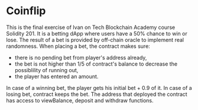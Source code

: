 # Coinflip

This is the final exercise of Ivan on Tech Blockchain Academy course Solidity 201. 
It is a betting dApp where users have a 50% chance to win or lose. The result of a bet is provided by off-chain oracle to implement real randomness. 
When placing a bet, the contract makes sure:
- there is no pending bet from player's address already,
- the bet is not higher than 1/5 of contract's balance to decrease the possiblility of running out,
- the player has entered an amount.

In case of a winning bet, the player gets his initial bet + 0.9 of it. In case of a losing bet, contract keeps the bet. 
The address that deployed the contract has access to viewBalance, deposit and withdraw functions. 

